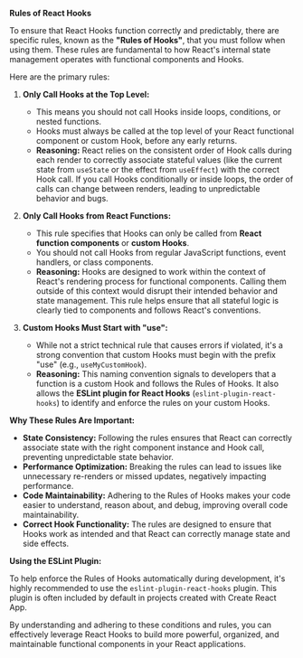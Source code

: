 **Rules of React Hooks**

To ensure that React Hooks function correctly and predictably, there are specific rules, known as the **"Rules of Hooks"**, that you must follow when using them. These rules are fundamental to how React's internal state management operates with functional components and Hooks.

Here are the primary rules:

1.  **Only Call Hooks at the Top Level:**
    *   This means you should not call Hooks inside loops, conditions, or nested functions.
    *   Hooks must always be called at the top level of your React functional component or custom Hook, before any early returns.
    *   **Reasoning:** React relies on the consistent order of Hook calls during each render to correctly associate stateful values (like the current state from `useState` or the effect from `useEffect`) with the correct Hook call. If you call Hooks conditionally or inside loops, the order of calls can change between renders, leading to unpredictable behavior and bugs.

2.  **Only Call Hooks from React Functions:**
    *   This rule specifies that Hooks can only be called from **React function components** or **custom Hooks**.
    *   You should not call Hooks from regular JavaScript functions, event handlers, or class components.
    *   **Reasoning:** Hooks are designed to work within the context of React's rendering process for functional components. Calling them outside of this context would disrupt their intended behavior and state management. This rule helps ensure that all stateful logic is clearly tied to components and follows React's conventions.

3.  **Custom Hooks Must Start with "use":**
    *   While not a strict technical rule that causes errors if violated, it's a strong convention that custom Hooks must begin with the prefix "use" (e.g., `useMyCustomHook`).
    *   **Reasoning:** This naming convention signals to developers that a function is a custom Hook and follows the Rules of Hooks. It also allows the **ESLint plugin for React Hooks** (`eslint-plugin-react-hooks`) to identify and enforce the rules on your custom Hooks. 

**Why These Rules Are Important:**

*   **State Consistency:** Following the rules ensures that React can correctly associate state with the right component instance and Hook call, preventing unpredictable state behavior.
*   **Performance Optimization:** Breaking the rules can lead to issues like unnecessary re-renders or missed updates, negatively impacting performance.
*   **Code Maintainability:** Adhering to the Rules of Hooks makes your code easier to understand, reason about, and debug, improving overall code maintainability.
*   **Correct Hook Functionality:** The rules are designed to ensure that Hooks work as intended and that React can correctly manage state and side effects.

**Using the ESLint Plugin:**

To help enforce the Rules of Hooks automatically during development, it's highly recommended to use the `eslint-plugin-react-hooks` plugin. This plugin is often included by default in projects created with Create React App.

By understanding and adhering to these conditions and rules, you can effectively leverage React Hooks to build more powerful, organized, and maintainable functional components in your React applications.
